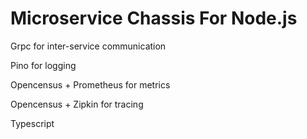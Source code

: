 # Microservice Chassis For Node.js

Grpc for inter-service communication

Pino for logging

Opencensus + Prometheus for metrics

Opencensus + Zipkin for tracing

Typescript